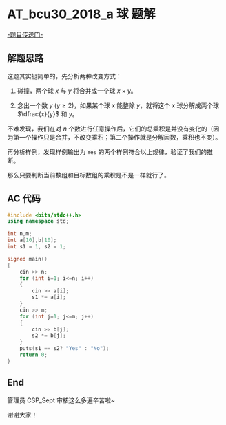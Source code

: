 # AT_bcu30_2018_a 球 题解

[-题目传送门-](https://www.luogu.com.cn/problem/AT_bcu30_2018_a)

## 解题思路

这题其实挺简单的，先分析两种改变方式：

1. 碰撞，两个球 $x$ 与 $y$ 将合并成一个球 $x \times y$。

2. 念出一个数 $y \ (y \geq 2)$，如果某个球 $x$ 能整除 $y$，就将这个 $x$ 球分解成两个球 $\dfrac{x}{y}$ 和 $y$。

不难发现，我们在对 $n$ 个数进行任意操作后，它们的总乘积是并没有变化的（因为第一个操作只是合并，不改变乘积；第二个操作就是分解因数，乘积也不变）。

再分析样例，发现样例输出为 `Yes` 的两个样例符合以上规律，验证了我们的推断。

那么只要判断当前数组和目标数组的乘积是不是一样就行了。

## AC 代码

```cpp
#include <bits/stdc++.h>
using namespace std;

int n,m;
int a[10],b[10];
int s1 = 1, s2 = 1;

signed main()
{
	cin >> n;
	for (int i=1; i<=n; i++)
	{
		cin >> a[i];
		s1 *= a[i];
	}
	cin >> m;
	for (int j=1; j<=m; j++)
	{
		cin >> b[j];
		s2 *= b[j];
	}
	puts(s1 == s2? "Yes" : "No");
	return 0;
}
```

End
------------
管理员 CSP_Sept 审核这么多遍辛苦啦~

谢谢大家！